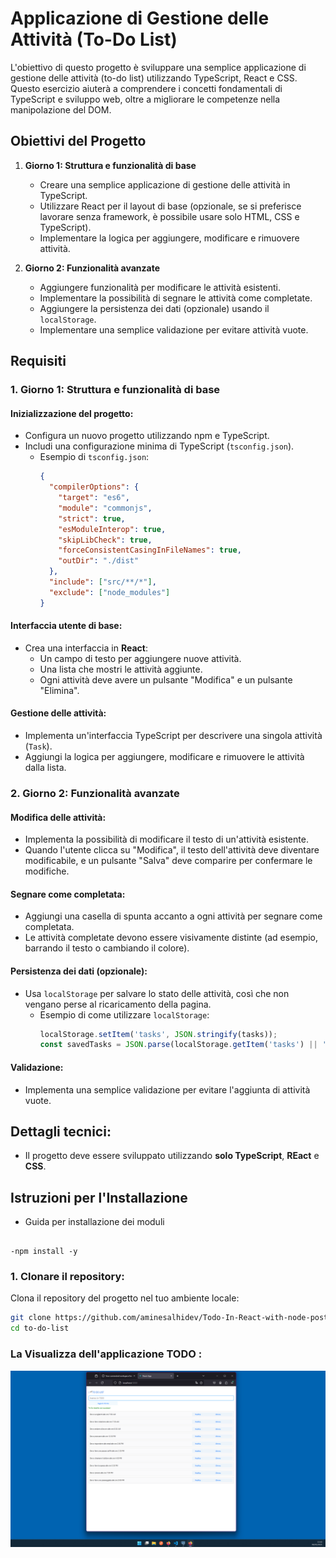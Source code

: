 # Applicazione di Gestione delle Attività (To-Do List)

L'obiettivo di questo progetto è sviluppare una semplice applicazione di gestione delle attività (to-do list) utilizzando TypeScript, React  e CSS. Questo esercizio aiuterà a comprendere i concetti fondamentali di TypeScript e sviluppo web, oltre a migliorare le competenze nella manipolazione del DOM.

## Obiettivi del Progetto

1. **Giorno 1: Struttura e funzionalità di base**
    - Creare una semplice applicazione di gestione delle attività in TypeScript.
    - Utilizzare React per il layout di base (opzionale, se si preferisce lavorare senza framework, è possibile usare solo HTML, CSS e TypeScript).
    - Implementare la logica per aggiungere, modificare e rimuovere attività.
  
2. **Giorno 2: Funzionalità avanzate**
    - Aggiungere funzionalità per modificare le attività esistenti.
    - Implementare la possibilità di segnare le attività come completate.
    - Aggiungere la persistenza dei dati (opzionale) usando il `localStorage`.
    - Implementare una semplice validazione per evitare attività vuote.

## Requisiti

### 1. Giorno 1: Struttura e funzionalità di base

#### Inizializzazione del progetto:
- Configura un nuovo progetto utilizzando npm e TypeScript.
- Includi una configurazione minima di TypeScript (`tsconfig.json`).
  - Esempio di `tsconfig.json`:
    ```json
    {
      "compilerOptions": {
        "target": "es6",
        "module": "commonjs",
        "strict": true,
        "esModuleInterop": true,
        "skipLibCheck": true,
        "forceConsistentCasingInFileNames": true,
        "outDir": "./dist"
      },
      "include": ["src/**/*"],
      "exclude": ["node_modules"]
    }
    ```


#### Interfaccia utente di base:
- Crea una interfaccia in **React**:
  - Un campo di testo per aggiungere nuove attività.
  - Una lista che mostri le attività aggiunte.
  - Ogni attività deve avere un pulsante "Modifica" e un pulsante "Elimina".

#### Gestione delle attività:
- Implementa un'interfaccia TypeScript per descrivere una singola attività (`Task`).
- Aggiungi la logica per aggiungere, modificare e rimuovere le attività dalla lista.

### 2. Giorno 2: Funzionalità avanzate

#### Modifica delle attività:
- Implementa la possibilità di modificare il testo di un'attività esistente.
- Quando l'utente clicca su "Modifica", il testo dell'attività deve diventare modificabile, e un pulsante "Salva" deve comparire per confermare le modifiche.

#### Segnare come completata:
- Aggiungi una casella di spunta accanto a ogni attività per segnare come completata.
- Le attività completate devono essere visivamente distinte (ad esempio, barrando il testo o cambiando il colore).

#### Persistenza dei dati (opzionale):
- Usa `localStorage` per salvare lo stato delle attività, così che non vengano perse al ricaricamento della pagina.
  - Esempio di come utilizzare `localStorage`:
    ```ts
    localStorage.setItem('tasks', JSON.stringify(tasks));
    const savedTasks = JSON.parse(localStorage.getItem('tasks') || '[]');
    ```

#### Validazione:
- Implementa una semplice validazione per evitare l'aggiunta di attività vuote.
## Dettagli tecnici:
- Il progetto deve essere sviluppato utilizzando **solo TypeScript**, **REact** e **CSS**.

## Istruzioni per l'Installazione
- Guida per installazione dei moduli 

```

-npm install -y

```

### 1. Clonare il repository:
Clona il repository del progetto nel tuo ambiente locale:
```bash
git clone https://github.com/aminesalhidev/Todo-In-React-with-node-postgres.git
cd to-do-list
```


### La Visualizza dell'applicazione TODO :

![Immagine di esempio](ImmagineApplicazioneCompleta/Immagine%202025-02-06%20154028.png)

